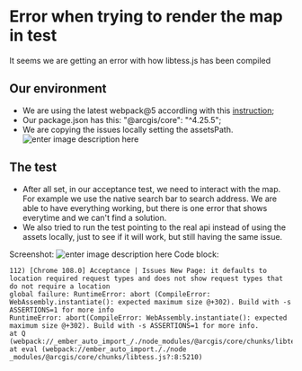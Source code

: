 # Error when trying to render the map  in test

It seems we are getting an error with how libtess.js has been compiled

## Our environment

 - We are using the latest webpack@5 accordling with this [instruction](https://developers.arcgis.com/javascript/latest/es-modules/);
 - Our package.json has this: "@arcgis/core": "^4.25.5";
 - We are copying the issues locally setting the assetsPath.
![enter image description here](https://i.ibb.co/jkY6Kr4/i-Screen-Shoter-2022-12-12-17-55-48-247.jpg)

## The test

 - After all set, in our acceptance test, we need to interact with the map. For example we use the native search bar to search address. We are able to have everything working, but there is one error that shows everytime and we can't find a solution.
 - We also tried to run the test pointing to the real api instead of using the assets locally, just to see if it will work, but still having the same issue. 

Screenshot:
![enter image description here](https://i.ibb.co/rMmm0g7/i-Screen-Shoter-2022-12-12-18-03-15-805.jpg)
Code block:

    112) [Chrome 108.0] Acceptance | Issues New Page: it defaults to location required request types and does not show request types that do not require a location
    global failure: RuntimeError: abort (CompileError: WebAssembly.instantiate(): expected maximum size @+302). Build with -s ASSERTIONS=1 for more info
    RuntimeError: abort(CompileError: WebAssembly.instantiate(): expected maximum size @+302). Build with -s ASSERTIONS=1 for more info.
    at Q (webpack://_ember_auto_import_/./node_modules/@arcgis/core/chunks/libtess.js?:8:4180)
    at eval (webpack://ember_auto_import././node _modules/@arcgis/core/chunks/libtess.js?:8:5210)




